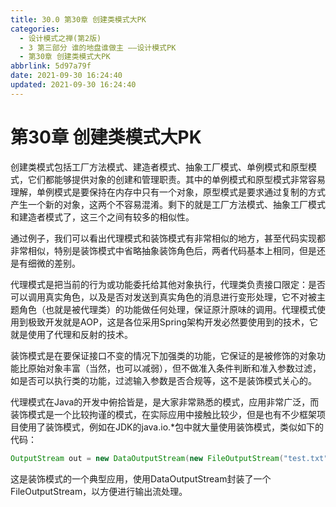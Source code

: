 ```yaml
---
title: 30.0 第30章 创建类模式大PK
categories:
  - 设计模式之禅(第2版)
  - 3 第三部分 谁的地盘谁做主 ——设计模式PK
  - 第30章 创建类模式大PK
abbrlink: 5d97a79f
date: 2021-09-30 16:24:40
updated: 2021-09-30 16:24:40
---
```

# 第30章 创建类模式大PK
创建类模式包括工厂方法模式、建造者模式、抽象工厂模式、单例模式和原型模式，它们都能够提供对象的创建和管理职责。其中的单例模式和原型模式非常容易理解，单例模式是要保持在内存中只有一个对象，原型模式是要求通过复制的方式产生一个新的对象，这两个不容易混淆。剩下的就是工厂方法模式、抽象工厂模式和建造者模式了，这三个之间有较多的相似性。

通过例子，我们可以看出代理模式和装饰模式有非常相似的地方，甚至代码实现都非常相似，特别是装饰模式中省略抽象装饰角色后，两者代码基本上相同，但是还是有细微的差别。

代理模式是把当前的行为或功能委托给其他对象执行，代理类负责接口限定：是否可以调用真实角色，以及是否对发送到真实角色的消息进行变形处理，它不对被主题角色（也就是被代理类）的功能做任何处理，保证原汁原味的调用。代理模式使用到极致开发就是AOP，这是各位采用Spring架构开发必然要使用到的技术，它就是使用了代理和反射的技术。

装饰模式是在要保证接口不变的情况下加强类的功能，它保证的是被修饰的对象功能比原始对象丰富（当然，也可以减弱），但不做准入条件判断和准入参数过滤，如是否可以执行类的功能，过滤输入参数是否合规等，这不是装饰模式关心的。

代理模式在Java的开发中俯拾皆是，是大家非常熟悉的模式，应用非常广泛，而装饰模式是一个比较拘谨的模式，在实际应用中接触比较少，但是也有不少框架项目使用了装饰模式，例如在JDK的java.io.*包中就大量使用装饰模式，类似如下的代码：

```java
OutputStream out = new DataOutputStream(new FileOutputStream("test.txt"))
```
这是装饰模式的一个典型应用，使用DataOutputStream封装了一个FileOutputStream，以方便进行输出流处理。

